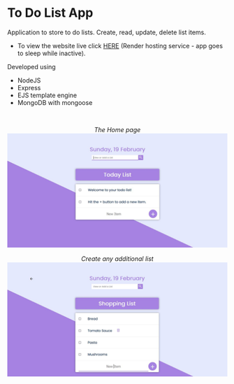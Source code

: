 # To Do List App

Application to store to do lists. Create, read, update, delete list items. 
- To view the website live click [HERE](https://to-do-list-snru.onrender.com/) (Render hosting service - app goes to sleep while inactive).

Developed using 
- NodeJS
- Express
- EJS template engine
- MongoDB with mongoose

<br>
<p align="center">
<i>The Home page</i>
  <img src="screenshot.jpg?raw=true" alt="Screenshot of the App"/>
</p>

<p align="center">
<i>Create any additional list</i>
  <img src="screenshot2.jpg?raw=true" alt="Screenshot of the App"/>
</p>

